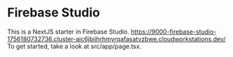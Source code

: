 # Firebase Studio
This is a NextJS starter in Firebase Studio.
https://9000-firebase-studio-1756180732736.cluster-aic6jbiihrhmyrqafasatvzbwe.cloudworkstations.dev/
To get started, take a look at src/app/page.tsx.

